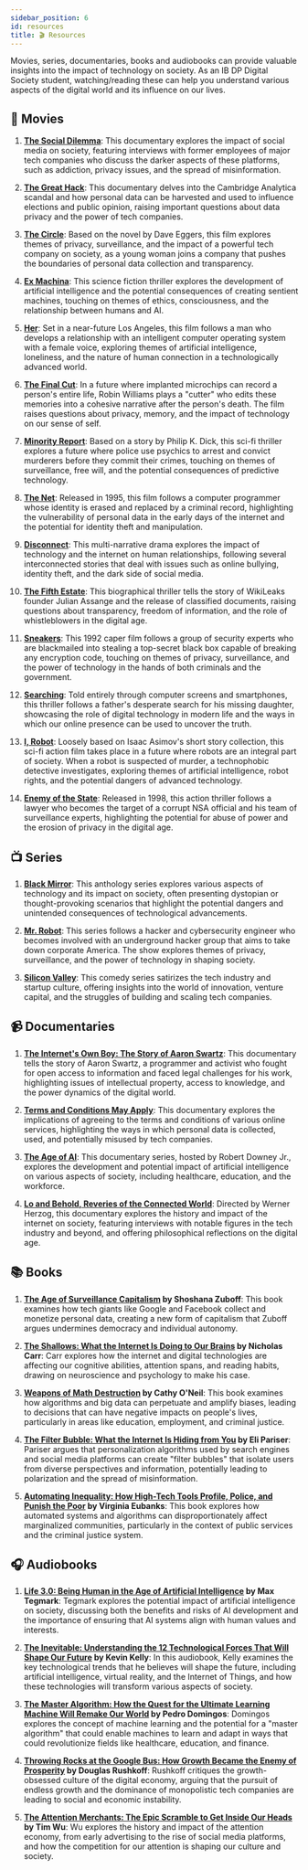 ```yaml
---
sidebar_position: 6
id: resources
title: 🎬 Resources
---
```


Movies, series, documentaries, books and audiobooks can provide valuable insights into the impact of technology on society. As an IB DP Digital Society student, watching/reading these can help you understand various aspects of the digital world and its influence on our lives.

## 🎥 Movies

1. **[The Social Dilemma](https://www.imdb.com/title/tt11464826/)**: This documentary explores the impact of social media on society, featuring interviews with former employees of major tech companies who discuss the darker aspects of these platforms, such as addiction, privacy issues, and the spread of misinformation.

2. **[The Great Hack](https://www.imdb.com/title/tt9358204/)**: This documentary delves into the Cambridge Analytica scandal and how personal data can be harvested and used to influence elections and public opinion, raising important questions about data privacy and the power of tech companies.

3. **[The Circle](https://www.imdb.com/title/tt4287320/)**: Based on the novel by Dave Eggers, this film explores themes of privacy, surveillance, and the impact of a powerful tech company on society, as a young woman joins a company that pushes the boundaries of personal data collection and transparency.

4. **[Ex Machina](https://www.imdb.com/title/tt0470752/)**: This science fiction thriller explores the development of artificial intelligence and the potential consequences of creating sentient machines, touching on themes of ethics, consciousness, and the relationship between humans and AI.

5. **[Her](https://www.imdb.com/title/tt1798709/)**: Set in a near-future Los Angeles, this film follows a man who develops a relationship with an intelligent computer operating system with a female voice, exploring themes of artificial intelligence, loneliness, and the nature of human connection in a technologically advanced world.

6. **[The Final Cut](https://www.imdb.com/title/tt0364343/)**: In a future where implanted microchips can record a person's entire life, Robin Williams plays a "cutter" who edits these memories into a cohesive narrative after the person's death. The film raises questions about privacy, memory, and the impact of technology on our sense of self.

7. **[Minority Report](https://www.imdb.com/title/tt0181689/)**: Based on a story by Philip K. Dick, this sci-fi thriller explores a future where police use psychics to arrest and convict murderers before they commit their crimes, touching on themes of surveillance, free will, and the potential consequences of predictive technology.

8. **[The Net](https://www.imdb.com/title/tt0113957/)**: Released in 1995, this film follows a computer programmer whose identity is erased and replaced by a criminal record, highlighting the vulnerability of personal data in the early days of the internet and the potential for identity theft and manipulation.

9. **[Disconnect](https://www.imdb.com/title/tt1433811/)**: This multi-narrative drama explores the impact of technology and the internet on human relationships, following several interconnected stories that deal with issues such as online bullying, identity theft, and the dark side of social media.

10. **[The Fifth Estate](https://www.imdb.com/title/tt1837703/)**: This biographical thriller tells the story of WikiLeaks founder Julian Assange and the release of classified documents, raising questions about transparency, freedom of information, and the role of whistleblowers in the digital age.

11. **[Sneakers](https://www.imdb.com/title/tt0105435/)**: This 1992 caper film follows a group of security experts who are blackmailed into stealing a top-secret black box capable of breaking any encryption code, touching on themes of privacy, surveillance, and the power of technology in the hands of both criminals and the government.

12. **[Searching](https://www.imdb.com/title/tt7668870/)**: Told entirely through computer screens and smartphones, this thriller follows a father's desperate search for his missing daughter, showcasing the role of digital technology in modern life and the ways in which our online presence can be used to uncover the truth.

13. **[I, Robot](https://www.imdb.com/title/tt0343818/)**: Loosely based on Isaac Asimov's short story collection, this sci-fi action film takes place in a future where robots are an integral part of society. When a robot is suspected of murder, a technophobic detective investigates, exploring themes of artificial intelligence, robot rights, and the potential dangers of advanced technology.

14. **[Enemy of the State](https://www.imdb.com/title/tt0120660/)**: Released in 1998, this action thriller follows a lawyer who becomes the target of a corrupt NSA official and his team of surveillance experts, highlighting the potential for abuse of power and the erosion of privacy in the digital age.

## 📺 Series

1. **[Black Mirror](https://www.imdb.com/title/tt2085059/)**: This anthology series explores various aspects of technology and its impact on society, often presenting dystopian or thought-provoking scenarios that highlight the potential dangers and unintended consequences of technological advancements.

2. **[Mr. Robot](https://www.imdb.com/title/tt4158110/)**: This series follows a hacker and cybersecurity engineer who becomes involved with an underground hacker group that aims to take down corporate America. The show explores themes of privacy, surveillance, and the power of technology in shaping society.

3. **[Silicon Valley](https://www.imdb.com/title/tt2575988/)**: This comedy series satirizes the tech industry and startup culture, offering insights into the world of innovation, venture capital, and the struggles of building and scaling tech companies.

## 📹 Documentaries

1. **[The Internet's Own Boy: The Story of Aaron Swartz](https://www.imdb.com/title/tt3268458/)**: This documentary tells the story of Aaron Swartz, a programmer and activist who fought for open access to information and faced legal challenges for his work, highlighting issues of intellectual property, access to knowledge, and the power dynamics of the digital world.

2. **[Terms and Conditions May Apply](https://www.imdb.com/title/tt2084953/)**: This documentary explores the implications of agreeing to the terms and conditions of various online services, highlighting the ways in which personal data is collected, used, and potentially misused by tech companies.

3. **[The Age of AI](https://www.imdb.com/title/tt8421554)**: This documentary series, hosted by Robert Downey Jr., explores the development and potential impact of artificial intelligence on various aspects of society, including healthcare, education, and the workforce.

4. **[Lo and Behold, Reveries of the Connected World](https://www.imdb.com/title/tt5275828/)**: Directed by Werner Herzog, this documentary explores the history and impact of the internet on society, featuring interviews with notable figures in the tech industry and beyond, and offering philosophical reflections on the digital age.

## 📚 Books 

1. **[The Age of Surveillance Capitalism](https://www.goodreads.com/book/show/26195941-the-age-of-surveillance-capitalism) by Shoshana Zuboff**: This book examines how tech giants like Google and Facebook collect and monetize personal data, creating a new form of capitalism that Zuboff argues undermines democracy and individual autonomy.

2. **[The Shallows: What the Internet Is Doing to Our Brains](https://www.goodreads.com/book/show/9778945-the-shallows) by Nicholas Carr**: Carr explores how the internet and digital technologies are affecting our cognitive abilities, attention spans, and reading habits, drawing on neuroscience and psychology to make his case.

3. **[Weapons of Math Destruction](https://www.goodreads.com/book/show/28186015-weapons-of-math-destruction) by Cathy O'Neil**: This book examines how algorithms and big data can perpetuate and amplify biases, leading to decisions that can have negative impacts on people's lives, particularly in areas like education, employment, and criminal justice.

4. **[The Filter Bubble: What the Internet Is Hiding from You](https://www.goodreads.com/book/show/10596103-the-filter-bubble) by Eli Pariser**: Pariser argues that personalization algorithms used by search engines and social media platforms can create "filter bubbles" that isolate users from diverse perspectives and information, potentially leading to polarization and the spread of misinformation.

5. **[Automating Inequality: How High-Tech Tools Profile, Police, and Punish the Poor](https://www.goodreads.com/book/show/34964830-automating-inequality) by Virginia Eubanks**: This book explores how automated systems and algorithms can disproportionately affect marginalized communities, particularly in the context of public services and the criminal justice system.

## 🎧 Audiobooks

1. **[Life 3.0: Being Human in the Age of Artificial Intelligence](https://www.audible.com/pd/Life-30-Audiobook/B0742K1G4Q) by Max Tegmark**: Tegmark explores the potential impact of artificial intelligence on society, discussing both the benefits and risks of AI development and the importance of ensuring that AI systems align with human values and interests.

2. **[The Inevitable: Understanding the 12 Technological Forces That Will Shape Our Future](https://www.audible.com/pd/The-Inevitable-Audiobook/B01EB3PMYK) by Kevin Kelly**: In this audiobook, Kelly examines the key technological trends that he believes will shape the future, including artificial intelligence, virtual reality, and the Internet of Things, and how these technologies will transform various aspects of society.

3. **[The Master Algorithm: How the Quest for the Ultimate Learning Machine Will Remake Our World](https://www.audible.com/pd/The-Master-Algorithm-Audiobook/B014X1DS8W) by Pedro Domingos**: Domingos explores the concept of machine learning and the potential for a "master algorithm" that could enable machines to learn and adapt in ways that could revolutionize fields like healthcare, education, and finance.

4. **[Throwing Rocks at the Google Bus: How Growth Became the Enemy of Prosperity](https://www.audible.com/pd/Throwing-Rocks-at-the-Google-Bus-Audiobook/B01A7L4CEG) by Douglas Rushkoff**: Rushkoff critiques the growth-obsessed culture of the digital economy, arguing that the pursuit of endless growth and the dominance of monopolistic tech companies are leading to social and economic instability.

5. **[The Attention Merchants: The Epic Scramble to Get Inside Our Heads](https://www.audible.com/pd/The-Attention-Merchants-Audiobook/B01LX194EX) by Tim Wu**: Wu explores the history and impact of the attention economy, from early advertising to the rise of social media platforms, and how the competition for our attention is shaping our culture and society.